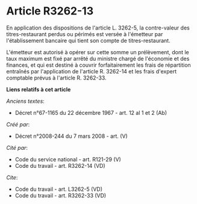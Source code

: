 # Article R3262-13

En application des dispositions de l'article L. 3262-5, la contre-valeur des titres-restaurant perdus ou périmés est versée à
l'émetteur par l'établissement bancaire qui tient son compte de titres-restaurant. 

L'émetteur est autorisé à opérer sur cette somme un prélèvement, dont le taux maximum est fixé par arrêté du ministre chargé
de l'économie et des finances, et qui est destiné à couvrir forfaitairement les frais de répartition entraînés par
l'application de l'article R. 3262-14 et les frais d'expert comptable prévus à l'article R. 3262-33.

**Liens relatifs à cet article**

_Anciens textes_:

  - Décret n°67-1165 du 22 décembre 1967 - art. 12 al 1 et 2 (Ab)

_Créé par_:

  - Décret n°2008-244 du 7 mars 2008 - art. (V)

_Cité par_:

  - Code du service national - art. R121-29 (V)
  - Code du travail - art. R3262-14 (VD)

_Cite_:

  - Code du travail - art. L3262-5 (VD)
  - Code du travail - art. R3262-33 (VD)
